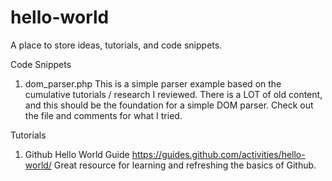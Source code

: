 # hello-world
A place to store ideas, tutorials, and code snippets.

Code Snippets
  1.  dom_parser.php
      This is a simple parser example based on the cumulative tutorials / research I reviewed. There is a LOT of old content, and this should be the foundation for a simple DOM parser. Check out the file and comments for what I tried.

Tutorials
  1.  Github Hello World Guide
      https://guides.github.com/activities/hello-world/
      Great resource for learning and refreshing the basics of Github.
